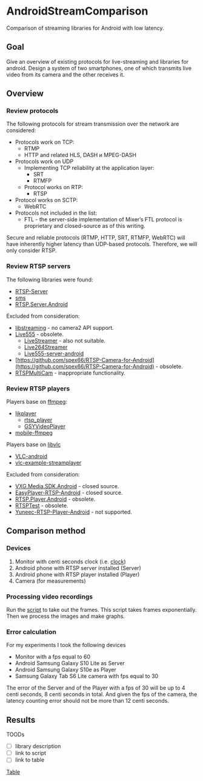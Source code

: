 # AndroidStreamComparison
Comparison of streaming libraries for Android with low latency.
## Goal
Give an overview of existing protocols for live-streaming and libraries for android.
Design a system of two smartphones, one of which transmits live video from its camera and the other receives it.
## Overview
### Review protocols
The following protocols for stream transmission over the network are considered:
- Protocols work on TCP:
  - RTMP
  - HTTP and related HLS, DASH и MPEG-DASH
- Protocols work on UDP
  - Implementing TCP reliability at the application layer:
    - SRT
    - RTMFP
  - Protocol works on RTP:
    - RTSP
- Protocol works on SCTP:
  - WebRTC
- Protocols not included in the list:
  - FTL - the server-side implementation of Mixer’s FTL protocol is proprietary and closed-source as of this writing.

Secure and reliable protocols (RTMP, HTTP, SRT, RTMFP, WebRTC) will have inherently higher latency than UDP-based protocols. Therefore, we will only consider RTSP.
### Review RTSP servers
The following libraries were found:
- [RTSP-Server](https://github.com/pedroSG94/RTSP-Server)
- [sms](https://github.com/pengliren/sms)
- [RTSP.Server.Android](https://github.com/VideoExpertsGroup/RTSP.Server.Android)

Excluded from consideration:
- [libstreaming](https://github.com/fyhertz/libstreaming) - no camera2 API support.
- [Live555](https://github.com/papan01/Live555-server-android) - obsolete.
    - [LiveStreamer](https://github.com/papan01/LiveStreamer) - also not suitable.
    - [Live264Streamer](https://github.com/huzongyao/Live264Streamer)
    - [Live555-server-android](https://github.com/papan01/Live555-server-android)
- [https://github.com/spex66/RTSP-Camera-for-Android](https://github.com/spex66/RTSP-Camera-for-Android) - obsolete.
- [RTSPMultiCam](https://github.com/jiaxin-du/RTSPMultiCam) - inappropriate functionality.

### Review RTSP players
Players base on [ffmpeg](https://www.ffmpeg.org/):
- [Ijkplayer](https://github.com/Bilibili/ijkplayer)
    - [rtsp_player](https://github.com/bowen919446264/rtsp_player)
    - [GSYVideoPlayer](https://github.com/CarGuo/GSYVideoPlayer)
- [mobile-ffmpeg](https://github.com/tanersener/mobile-ffmpeg)

Players base on [libvlc](https://github.com/videolan/vlc-android#libvlc)
- [VLC-android](https://github.com/videolan/vlc-android)
- [vlc-example-streamplayer](https://github.com/pedroSG94/vlc-example-streamplayer)

Excluded from consideration:
- [VXG.Media.SDK.Android](https://github.com/VideoExpertsGroup/VXG.Media.SDK.Android) - closed source.
- [EasyPlayer-RTSP-Android](https://github.com/tsingsee/EasyPlayer) - closed source.
- [RTSP.Player.Android](https://github.com/VideoExpertsGroup/RTSP.Player.Android) - obsolete.
- [RTSPTest](https://github.com/rayryeng/RTSPTest) - obsolete.
- [Yuneec-RTSP-Player-Android](https://github.com/YUNEEC/Yuneec-RTSP-Player-Android) - not supported.

## Comparison method
### Devices
1. Monitor with centi seconds clock (i.e. [clock](https://htmlblog.ucoz.net/html_files/time.html))
2. Android phone with RTSP server installed (Server)
3. Android phone with RTSP player installed (Player)
4. Camera (for measurements)
### Processing video recordings
Run the [script](TODO) to take out the frames. This script takes frames exponentially. Then we process the images and make graphs.
### Error calculation
For my experiments I took the following devices
- Monitor with a fps equal to 60
- Android Samsung Galaxy S10 Lite as Server
- Android Samsung Galaxy S10e as Player
- Samsung Galaxy Tab S6 Lite camera with fps equal to 30

The error of the Server and of the Player with a fps of 30 will be up to 4 centi seconds, 8 centi seconds in total. And given the fps of the camera, the latency counting error should not be more than 12 centi seconds.

## Results
TOODs 
- [ ] library description
- [ ] link to script
- [ ] link to table

[Table](TODO)